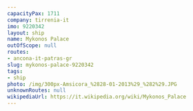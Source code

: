 ```yaml
---
capacityPax: 1711
company: tirrenia-it
imo: 9220342
layout: ship
name: Mykonos Palace
outOfScope: null
routes:
- ancona-it-patras-gr
slug: mykonos-palace-9220342
tags:
- ship
photo: /img/300px-Amsicora_%2828-01-2013%29_%282%29.JPG
unknownRoutes: null
wikipediaUrl: https://it.wikipedia.org/wiki/Mykonos_Palace
---
```

